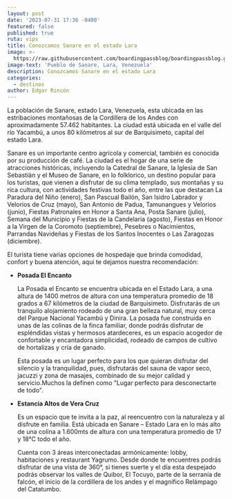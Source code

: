```yaml
---
layout: post
date: '2023-07-31 17:36 -0400'
featured: false
published: true
ruta: vips
title: Conozcamos Sanare en el estado Lara
image: >-
  https://raw.githubusercontent.com/boardingpassblog/boardingpassblog.github.io/main/assets/images/Sanare.jpg
image-text: 'Pueblo de Sanare, Lara, Venezuela'
description: Conozcamos Sanare en el estado Lara
categories:
  - destinos
author: Edgar Rincón
---
```

La población de Sanare, estado Lara, Venezuela, esta ubicada en las estribaciones montañosas de la Cordillera de los Andes con aproximadamente 57.462 habitantes. La ciudad está ubicada en el valle del río Yacambú, a unos 80 kilómetros al sur de Barquisimeto, capital del estado Lara. 

Sanare es un importante centro agrícola y comercial, también es conocida por su producción de café. La ciudad es el hogar de una serie de atracciones históricas, incluyendo la Catedral de Sanare, la Iglesia de San Sebastián y el Museo de Sanare, en lo folklorico, un destino popular para los turistas, que vienen a disfrutar de su clima templado, sus montañas y su rica cultura, con actividades festivas todo el año, entre las que destacan La Paradura del Niño (enero), San Pascual Bailón, San Isidro Labrador y Velorios de Cruz (mayo), San Antonio de Padua, Tamunangues y Velorios (junio), Fiestas Patronales en Honor a Santa Ana, Posta Sanare (julio), Semana del Municipio y Fiestas de la Candelaria (agosto), Fiestas en Honor a la Virgen de la Coromoto (septiembre), Pesebres o Nacimientos, Parrandas Navideñas y Fiestas de los Santos Inocentes o Las Zaragozas (diciembre).

El turista tiene varias opciones de hospedaje que brinda comodidad, confort y buena atención, aqui te dejamos nuestra recomendación:

- **Posada El Encanto**

  La Posada el Encanto se encuentra ubicada en el Estado Lara, a una altura de 1400 metros de altura con una temperatura promedio de 18 grados a 67 kilómetros de la ciudad de Barquisimeto. Disfrutarás de un tranquilo alojamiento rodeado de una gran belleza natural, muy cerca del Parque Nacional Yacambú y Dinira. La posada fue construida en unas de las colinas de la finca familiar, donde podrás disfrutar de espléndidas vistas y hermosos atardeceres, es un espacio acogedor de confortable y encantadora simplicidad, rodeado de campos de cultivo de hortalizas y cría de ganado.

  Esta posada es un lugar perfecto para los que quieran disfrutar del silencio y la tranquilidad, pues, disfrutarás del sauna de vapor seco, jacuzzi y zona de masajes, combinado de su mejor calidad y servicio.Muchos la definen como "Lugar perfecto para desconectarte de todo".

- **Estancia Altos de Vera Cruz**

  Es un espacio que te invita a la paz, al reencuentro con la naturaleza y al disfrute en familia. Está ubicada en Sanare – Estado Lara en lo más alto de una colina a 1.600mts de altura con una temperatura promedio de 17 y 18°C todo el año.

  Cuenta con 3 áreas interconectadas armónicamente: lobby, habitaciones y restaurant Yagrumo. Desde donde te encuentres podrás disfrutar de una vista de 360°,  si tienes suerte y el día esta despejado podrás observar los valles de Quibor, El Tocuyo, parte de la serranía de falcón, el inicio de la cordillera de los andes y el magnífico Relámpago del Catatumbo.